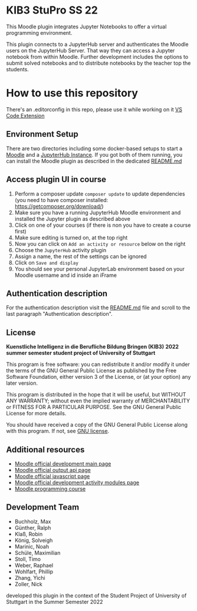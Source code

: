 # KIB3 StuPro SS 22

This Moodle plugin integrates Jupyter Notebooks to offer a virtual programming environment.

This plugin connects to a JupyterHub server and authenticates the Moodle users on the JupyterHub Server. That way they
can access a Jupyter notebook from within Moodle. Further development includes the options to submit solved
notebooks and to distribute notebooks by the teacher top the students.



# How to use this repository #

There's an .editorconfig in this repo, please use it while working on it
[VS Code Extension](vscode://extension/EditorConfig.EditorConfig)

## Environment Setup

There are two directories including some docker-based setups to start a [Moodle](./moodle_docker/README.md) and a 
 [JupyterHub Instance](./jupyterhub_docker/README.md). If you got both of them running, you can install the Moodle plugin 
as described in the dedicated [README.md](./jupyter/README.md)


## Access plugin UI in course ##

1. Perform a composer update `composer update` to update dependencies (you need to have composer installed: https://getcomposer.org/download/)
2. Make sure you have a running JupyterHub Moodle environment and installed the Jupyter plugin as described above
3. Click on one of your courses (if there is non you have to create a course first)
4. Make sure editing is turned on, at the top right
5. Now you can click on `Add an activity or resource` below on the right
6. Choose the `JupyterHub` activity plugin
7. Assign a name, the rest of the settings can be ignored
8. Click on `Save and display`
9. You should see your personal JupyterLab environment based on your Moodle username and id inside an iFrame

## Authentication description ##

For the authentication description visit the [README.md](./jupyter/README.md) file and scroll to the last paragraph "Authentication description".

## License ##

**Kuenstliche Intelligenz in die Berufliche Bildung Bringen (KIB3)**
**2022 summer semester student project of University of Stuttgart**

This program is free software: you can redistribute it and/or modify it under
the terms of the GNU General Public License as published by the Free Software
Foundation, either version 3 of the License, or (at your option) any later
version.

This program is distributed in the hope that it will be useful, but WITHOUT ANY
WARRANTY; without even the implied warranty of MERCHANTABILITY or FITNESS FOR A
PARTICULAR PURPOSE.  See the GNU General Public License for more details.

You should have received a copy of the GNU General Public License along with
this program.  If not, see [GNU license](https://www.gnu.org/licenses).

## Additional resources
* [Moodle official development main page](https://docs.moodle.org/dev/Main_Page)
* [Moodle official output api page](https://docs.moodle.org/dev/Output_API)
* [Moodle official javascript page](https://docs.moodle.org/dev/Javascript_Modules)
* [Moodle official development activity modules page](https://docs.moodle.org/dev/Activity_modules)
* [Moodle programming course](https://www.youtube.com/playlist?list=PLgfLVzXXIo5q10qVXDVyD-JZVyZL9pCq0)

## Development Team
* Buchholz, Max
* Günther, Ralph
* Klaß, Robin
* König, Solveigh
* Marinic, Noah
* Schüle, Maximilian
* Stoll, Timo
* Weber, Raphael
* Wohlfart, Phillip
* Zhang, Yichi
* Zoller, Nick

developed this plugin in the context of the Student Project of University of Stuttgart in the Summer Semester 2022
